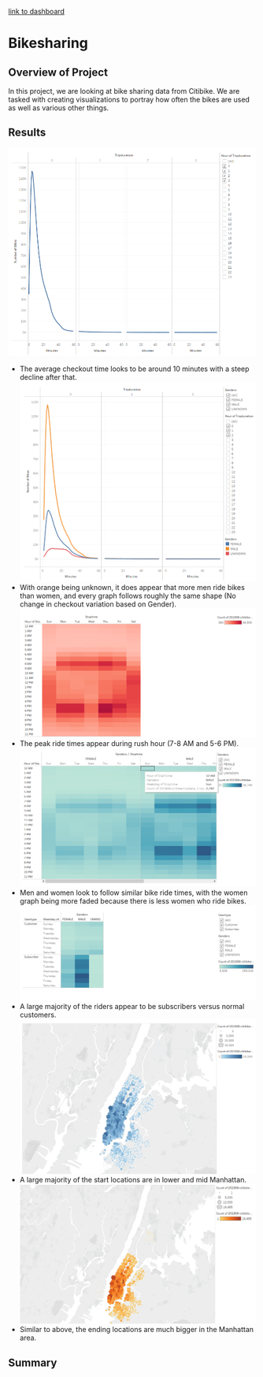 [link to dashboard](https://public.tableau.com/app/profile/hunter.valentine)
# Bikesharing

## Overview of Project
In this project, we are looking at bike sharing data from Citibike. We are tasked with creating visualizations to portray how often the bikes are used as well as various other things.


## Results
![Checkout Times for Users](CheckoutTimes.png)
- The average checkout time looks to be around 10 minutes with a steep decline after that.
![Checkout Times by Gender](CheckoutTimesGender.png)
- With orange being unknown, it does appear that more men ride bikes than women, and every graph follows roughly the same shape (No change in checkout variation based on Gender).
![Trips by Weekday for Each Hour](Trips.png)
- The peak ride times appear during rush hour (7-8 AM and 5-6 PM).
![Trips By Gender](TripsGender.png)
- Men and women look to follow similar bike ride times, with the women graph being more faded because there is less women who ride bikes.
![User Trips by Gender](UserTrips.png)
- A large majority of the riders appear to be subscribers versus normal customers.
![Top Starting Locations](Starting'.png)
- A large majority of the start locations are in lower and mid Manhattan.
![Top Ending Locations](Ending.png)
- Similar to above, the ending locations are much bigger in the Manhattan area.


## Summary
